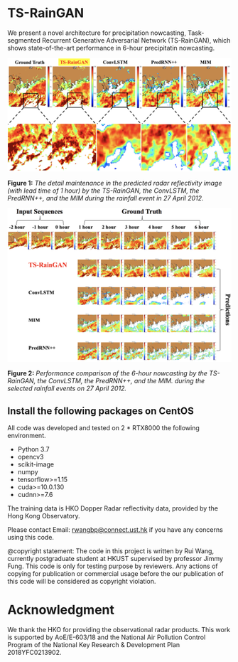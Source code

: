 # TS-RainGAN




We present a novel architecture for precipitation nowcasting, Task-segmented Recurrent Generative Adversarial Network (TS-RainGAN), which shows state-of-the-art performance in 6-hour precipitatin nowcasting.

![1](./figure1.png)

**Figure 1:** *The detail maintenance in the predicted radar reflectivity image (with lead time of 1 hour) by the TS-RainGAN, the ConvLSTM, the PredRNN++, and the MIM during the rainfall event in 27 April 2012.*


![2](./figure2.png)

**Figure 2:** *Performance comparison of the 6-hour nowcasting by the TS-RainGAN, the ConvLSTM, the PredRNN++, and the MIM. during the selected rainfall events on 27 April 2012.*




## Install the following packages on CentOS

All code was developed and tested on 2 * RTX8000 the following environment.

- Python 3.7
- opencv3
- scikit-image
- numpy
- tensorflow>=1.15
- cuda>=10.0.130
- cudnn>=7.6

The training data is HKO Dopper Radar reflectivity data, provided by the Hong Kong Observatory.

Please contact Email: rwangbp@connect.ust.hk if you have any concerns using this code.

@copyright statement: The code in this project is written by Rui Wang, currently postgraduate student at HKUST supervised by professor Jimmy Fung. This code is only for testing purpose by reviewers. Any actions of copying for publication or commercial usage before the our publication of this code will be considered as copyright violation.

# Acknowledgment
We thank the HKO for providing the observational radar products. This work is supported by AoE/E-603/18 and the National Air Pollution Control Program of the National Key Research & Development Plan 2018YFC0213902.

